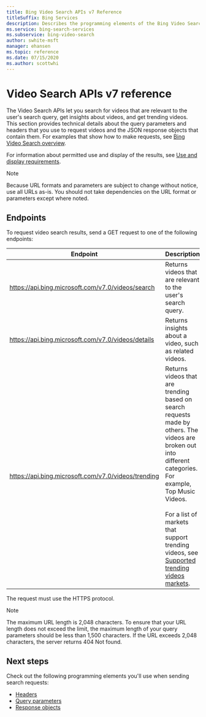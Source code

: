 ```yaml
---
title: Bing Video Search APIs v7 Reference
titleSuffix: Bing Services
description: Describes the programming elements of the Bing Video Search APIs.
ms.service: bing-search-services
ms.subservice: bing-video-search
author: swhite-msft
manager: ehansen
ms.topic: reference
ms.date: 07/15/2020
ms.author: scottwhi
---
```


# Video Search APIs v7 reference

The Video Search APIs let you search for videos that are relevant to the user's search query, get insights about videos, and get trending videos. This section provides technical details about the query parameters and headers that you use to request videos and the JSON response objects that contain them. For examples that show how to make requests, see [Bing Video Search overview](../overview.md). 
  
For information about permitted use and display of the results, see [Use and display requirements](../../bing-web-search/use-display-requirements.md).

> [!NOTE]
> Because URL formats and parameters are subject to change without notice, use all URLs as-is. You should not take dependencies on the URL format or parameters except where noted.
  
## Endpoints  

To request video search results, send a GET request to one of the following endpoints:  
  
|Endpoint|Description 
|-|-
|https://api.bing.microsoft.com/v7.0/videos/search|Returns videos that are relevant to the user's search query.
|https://api.bing.microsoft.com/v7.0/videos/details|Returns insights about a video, such as related videos.
|https://api.bing.microsoft.com/v7.0/videos/trending|Returns videos that are trending based on search requests made by others. The videos are broken out into different categories. For example, Top Music Videos.<br/><br/>For a list of markets that support trending videos, see [Supported trending videos markets](market-codes.md#trending-video-api-markets).

The request must use the HTTPS protocol. 

> [!NOTE]
> The maximum URL length is 2,048 characters. To ensure that your URL length does not exceed the limit, the maximum length of your query parameters should be less than 1,500 characters. If the URL exceeds 2,048 characters, the server returns 404 Not found.  
  
## Next steps

Check out the following programming elements you'll use when sending search requests:

- [Headers](headers.md)
- [Query parameters](query-parameters.md)
- [Response objects](response-objects.md)
